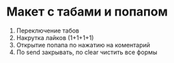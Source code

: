 # Макет с табами и попапом
1.	Переключение табов
2.	Накрутка лайков (1+1+1+1)
3.	Открытие попапа по нажатию на коментарий
4.	По send закрывать, по clear чистить все формы
